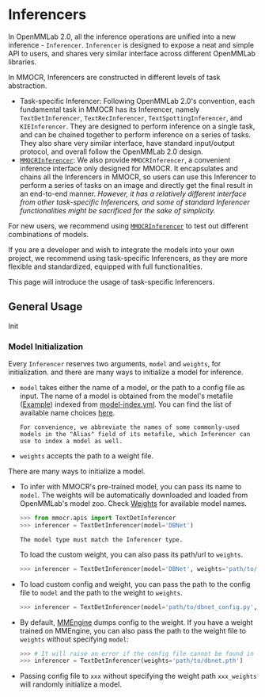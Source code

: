 # Inferencers

In OpenMMLab 2.0, all the inference operations are unified into a new inference - `Inferencer`. `Inferencer` is designed to expose a neat and simple API to users, and shares very similar interface across different OpenMMLab libraries.

In MMOCR, Inferencers are constructed in different levels of task abstraction.

- Task-specific Inferencer: Following OpenMMLab 2.0's convention, each fundamental task in MMOCR has its Inferencer, namely `TextDetInferencer`, `TextRecInferencer`, `TextSpottingInferencer`, and `KIEInferencer`. They are designed to perform inference on a single task, and can be chained together to perform inference on a series of tasks. They also share very similar interface, have standard input/output protocol, and overall follow the OpenMMLab 2.0 design.
- [`MMOCRInferencer`](../user_guides/inference.md): We also provide `MMOCRInferencer`, a convenient inference interface only designed for MMOCR. It encapsulates and chains all the Inferencers in MMOCR, so users can use this Inferencer to perform a series of tasks on an image and directly get the final result in an end-to-end manner. *However, it has a relatively different interface from other task-specific Inferencers, and some of standard Inferencer functionalities might be sacrificed for the sake of simplicity.*

For new users, we recommend using [`MMOCRInferencer`](../user_guides/inference.md) to test out different combinations of models.

If you are a developer and wish to integrate the models into your own project, we recommend using task-specific Inferencers, as they are more flexible and standardized, equipped with full functionalities.

This page will introduce the usage of task-specific Inferencers.

## General Usage

Init

### Model Initialization

Every `Inferencer` reserves two arguments, `model` and `weights`, for initialization. and there are many ways to initialize a model for inference.

- `model` takes either the name of a model, or the path to a config file as input. The name of a model is obtained from the model's metafile ([Example](https://github.com/open-mmlab/mmocr/blob/1.x/configs/textdet/dbnet/metafile.yml)) indexed from [model-index.yml](https://github.com/open-mmlab/mmocr/blob/1.x/model-index.yml). You can find the list of available name choices [here](../modelzoo.md#weights).

  ```{note}
  For convenience, we abbreviate the names of some commonly-used models in the "Alias" field of its metafile, which Inferencer can use to index a model as well.
  ```

- `weights` accepts the path to a weight file.

There are many ways to initialize a model.

- To infer with MMOCR's pre-trained model,  you can pass its name to `model`. The weights will be automatically downloaded and loaded from OpenMMLab's model zoo. Check [Weights](../modelzoo.md#weights) for available model names.

  ```python
  >>> from mmocr.apis import TextDetInferencer
  >>> inferencer = TextDetInferencer(model='DBNet')
  ```

  ```{note}
  The model type must match the Inferencer type.
  ```

  To load the custom weight, you can also pass its path/url to `weights`.

  ```python
  >>> inferencer = TextDetInferencer(model='DBNet', weights='path/to/dbnet.pth')
  ```

- To load custom config and weight, you can pass the path to the config file to `model` and the path to the weight to `weights`.

  ```python
  >>> inferencer = TextDetInferencer(model='path/to/dbnet_config.py', weights='path/to/dbnet.pth')
  ```

- By default, [MMEngine](https://github.com/open-mmlab/mmengine/) dumps config to the weight. If you have a weight trained on MMEngine, you can also pass the path to the weight file to `weights` without specifying `model`:

  ```python
  >>> # It will raise an error if the config file cannot be found in the weight
  >>> inferencer = TextDetInferencer(weights='path/to/dbnet.pth')
  ```

- Passing config file to `xxx` without specifying the weight path `xxx_weights` will randomly initialize a model.
